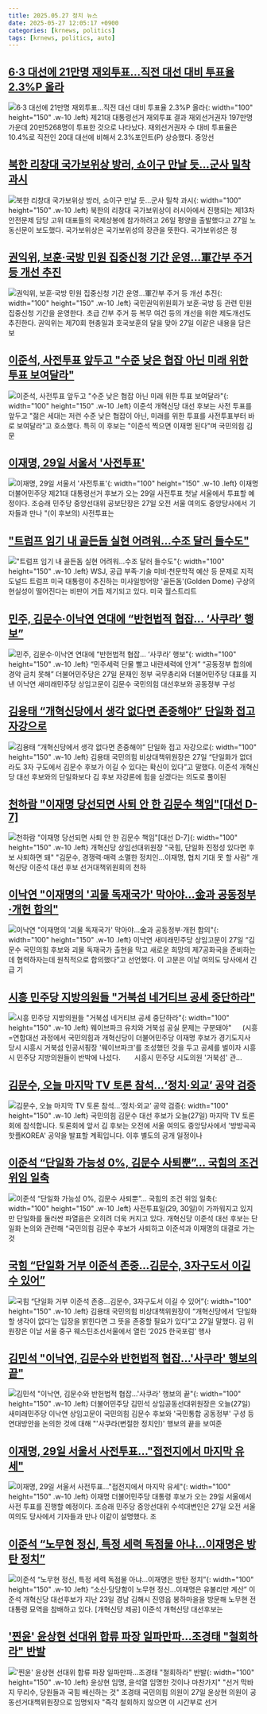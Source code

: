 ```yaml
---
title: 2025.05.27 정치 뉴스
date: 2025-05-27 12:05:17 +0900
categories: [krnews, politics]
tags: [krnews, politics, auto]
---
```

## [6·3 대선에 21만명 재외투표…직전 대선 대비 투표율 2.3%P 올라](https://n.news.naver.com/mnews/article/008/0005199391)

![6·3 대선에 21만명 재외투표…직전 대선 대비 투표율 2.3%P 올라](https://mimgnews.pstatic.net/image/origin/008/2025/05/26/5199391.jpg?type=nf220_150){: width="100" height="150" .w-10 .left}
제21대 대통령선거 재외투표 결과 재외선거권자 197만명 가운데 20만5268명이 투표한 것으로 나타났다. 재외선거권자 수 대비 투표율은 10.4%로 직전인 20대 대선에 비해서 2.3%포인트(P) 상승했다. 중앙선

## [북한 리창대 국가보위상 방러, 쇼이구 만날 듯…군사 밀착 과시](https://n.news.naver.com/mnews/article/028/0002747856)

![북한 리창대 국가보위상 방러, 쇼이구 만날 듯…군사 밀착 과시](https://mimgnews.pstatic.net/image/origin/028/2025/05/27/2747856.jpg?type=nf220_150){: width="100" height="150" .w-10 .left}
북한의 리창대 국가보위상이 러시아에서 진행되는 제13차 안전문제 담당 고위 대표들의 국제상봉에 참가하려고 26일 평양을 출발했다고 27일 노동신문이 보도했다. 국가보위상은 국가보위성의 장관을 뜻한다. 국가보위성은 정

## [권익위, 보훈·국방 민원 집중신청 기간 운영…軍간부 주거 등 개선 추진](https://n.news.naver.com/mnews/article/003/0013267189)

![권익위, 보훈·국방 민원 집중신청 기간 운영…軍간부 주거 등 개선 추진](https://mimgnews.pstatic.net/image/origin/003/2025/05/27/13267189.jpg?type=nf220_150){: width="100" height="150" .w-10 .left}
국민권익위원회가 보훈·국방 등 관련 민원 집중신청 기간을 운영한다. 초급 간부 주거 등 복무 여건 등의 개선을 위한 제도개선도 추진한다. 권익위는 제70회 현충일과 호국보훈의 달을 맞아 27일 이같은 내용을 담은 보

## [이준석, 사전투표 앞두고 "수준 낮은 협잡 아닌 미래 위한 투표 보여달라"](https://n.news.naver.com/mnews/article/277/0005598717)

![이준석, 사전투표 앞두고 "수준 낮은 협잡 아닌 미래 위한 투표 보여달라"](https://mimgnews.pstatic.net/image/origin/277/2025/05/27/5598717.jpg?type=nf220_150){: width="100" height="150" .w-10 .left}
이준석 개혁신당 대선 후보는 사전 투표를 앞두고 "젊은 세대는 저런 수준 낮은 협잡이 아닌, 미래를 위한 투표를 사전투표부터 바로 보여달라"고 호소했다. 특히 이 후보는 "이준석 찍으면 이재명 된다"며 국민의힘 김문

## [이재명, 29일 서울서 '사전투표'](https://n.news.naver.com/mnews/article/031/0000935482)

![이재명, 29일 서울서 '사전투표'](https://mimgnews.pstatic.net/image/origin/031/2025/05/27/935482.jpg?type=nf220_150){: width="100" height="150" .w-10 .left}
이재명 더불어민주당 제21대 대통령선거 후보가 오는 29일 사전투표 첫날 서울에서 투표할 예정이다. 조승래 민주당 중앙선대위 공보단장은 27일 오전 서울 여의도 중앙당사에서 기자들과 만나 "(이 후보의) 사전투표는

## ["트럼프 임기 내 골든돔 실현 어려워…수조 달러 들수도"](https://n.news.naver.com/mnews/article/001/0015411899)

!["트럼프 임기 내 골든돔 실현 어려워…수조 달러 들수도"](https://mimgnews.pstatic.net/image/origin/001/2025/05/26/15411899.jpg?type=nf220_150){: width="100" height="150" .w-10 .left}
WSJ, 공급 부족·기술 미비·천문학적 예산 등 문제로 지적 도널드 트럼프 미국 대통령이 추진하는 미사일방어망 '골든돔'(Golden Dome) 구상의 현실성이 떨어진다는 비판이 거듭 제기되고 있다. 미국 월스트리트

## [민주, 김문수·이낙연 연대에 “반헌법적 협잡… ‘사쿠라’ 행보”](https://n.news.naver.com/mnews/article/366/0001080419)

![민주, 김문수·이낙연 연대에 “반헌법적 협잡… ‘사쿠라’ 행보”](https://mimgnews.pstatic.net/image/origin/366/2025/05/27/1080419.jpg?type=nf220_150){: width="100" height="150" .w-10 .left}
“민주세력 단물 빨고 내란세력에 안겨” “공동정부 합의에 경악 금치 못해” 더불어민주당은 27일 문재인 정부 국무총리와 더불어민주당 대표를 지낸 이낙연 새미래민주당 상임고문이 김문수 국민의힘 대선후보와 공동정부 구성

## [김용태 “개혁신당에서 생각 없다면 존중해야” 단일화 접고 자강으로](https://n.news.naver.com/mnews/article/032/0003372158)

![김용태 “개혁신당에서 생각 없다면 존중해야” 단일화 접고 자강으로](https://mimgnews.pstatic.net/image/origin/032/2025/05/27/3372158.jpg?type=nf220_150){: width="100" height="150" .w-10 .left}
김용태 국민의힘 비상대책위원장은 27일 “단일화가 없더라도 3자 구도에서 김문수 후보가 이길 수 있다는 확신이 있다”고 말했다. 이준석 개혁신당 대선 후보와의 단일화보다 김 후보 자강론에 힘을 싣겠다는 의도로 풀이된

## [천하람 "이재명 당선되면 사퇴 안 한 김문수 책임"[대선 D-7]](https://n.news.naver.com/mnews/article/001/0015412568)

![천하람 "이재명 당선되면 사퇴 안 한 김문수 책임"[대선 D-7]](https://mimgnews.pstatic.net/image/origin/001/2025/05/27/15412568.jpg?type=nf220_150){: width="100" height="150" .w-10 .left}
개혁신당 상임선대위원장 "국힘, 단일화 진정성 있다면 후보 사퇴하면 돼" "김문수, 경쟁력·매력 소멸한 정치인…이재명, 협치 기대 못 할 사람" 개혁신당 이준석 대선 후보 선거대책위원회의 천하

## [이낙연 "이재명의 '괴물 독재국가' 막아야…金과 공동정부·개헌 합의"](https://n.news.naver.com/mnews/article/011/0004490112)

![이낙연 "이재명의 '괴물 독재국가' 막아야…金과 공동정부·개헌 합의"](https://mimgnews.pstatic.net/image/origin/011/2025/05/27/4490112.jpg?type=nf220_150){: width="100" height="150" .w-10 .left}
이낙연 새미래민주당 상임고문이 27일 “김문수 국민의힘 후보와 괴물 독재국가 출현을 막고 새로운 희망의 제7공화국을 준비하는 데 협력하자는데 원칙적으로 합의했다”고 선언했다. 이 고문은 이날 여의도 당사에서 긴급 기

## [시흥 민주당 지방의원들 "거북섬 네거티브 공세 중단하라"](https://n.news.naver.com/mnews/article/001/0015413126)

![시흥 민주당 지방의원들 "거북섬 네거티브 공세 중단하라"](https://mimgnews.pstatic.net/image/origin/001/2025/05/27/15413126.jpg?type=nf220_150){: width="100" height="150" .w-10 .left}
웨이브파크 유치와 거북섬 공실 문제는 구분돼야" 　 (시흥=연합대선 과정에서 국민의힘과 개혁신당이 더불어민주당 이재명 후보가 경기도지사 당시 시흥시 거북섬 인공서핑장 '웨이브파크'를 조성했던 것을 두고 공세를 벌이자 시흥시 민주당 지방의원들이 반박에 나섰다.　　시흥시 민주당 시도의원 '거북섬' 관...

## [김문수, 오늘 마지막 TV 토론 참석…‘정치·외교’ 공약 검증](https://n.news.naver.com/mnews/article/056/0011958985)

![김문수, 오늘 마지막 TV 토론 참석…‘정치·외교’ 공약 검증](https://mimgnews.pstatic.net/image/origin/056/2025/05/27/11958985.jpg?type=nf220_150){: width="100" height="150" .w-10 .left}
국민의힘 김문수 대선 후보가 오늘(27일) 마지막 TV 토론회에 참석합니다. 토론회에 앞서 김 후보는 오전에 서울 여의도 중앙당사에서 '방방곡곡 핫플KOREA' 공약을 발표할 계획입니다. 이후 별도의 공개 일정이나

## [이준석 “단일화 가능성 0%, 김문수 사퇴뿐”… 국힘의 조건 위임 일축](https://n.news.naver.com/mnews/article/020/0003637595)

![이준석 “단일화 가능성 0%, 김문수 사퇴뿐”… 국힘의 조건 위임 일축](https://mimgnews.pstatic.net/image/origin/020/2025/05/27/3637595.jpg?type=nf220_150){: width="100" height="150" .w-10 .left}
사전투표일(29, 30일)이 가까워지고 있지만 단일화를 둘러싼 파열음은 오히려 더욱 커지고 있다. 개혁신당 이준석 대선 후보는 단일화 논의와 관련해 “국민의힘 김문수 후보가 사퇴하고 이준석과 이재명의 대결로 가는 것

## [국힘 “단일화 거부 이준석 존중…김문수, 3자구도서 이길 수 있어”](https://n.news.naver.com/mnews/article/028/0002747868)

![국힘 “단일화 거부 이준석 존중…김문수, 3자구도서 이길 수 있어”](https://mimgnews.pstatic.net/image/origin/028/2025/05/27/2747868.jpg?type=nf220_150){: width="100" height="150" .w-10 .left}
김용태 국민의힘 비상대책위원장이 “개혁신당에서 ‘단일화할 생각이 없다’는 입장을 밝힌다면 그 뜻을 존중할 필요가 있다”고 27일 말했다. 김 위원장은 이날 서울 중구 웨스틴조선서울에서 열린 ‘2025 한국포럼’ 행사

## [김민석 "이낙연, 김문수와 반헌법적 협잡…'사쿠라' 행보의 끝"](https://n.news.naver.com/mnews/article/055/0001261441)

![김민석 "이낙연, 김문수와 반헌법적 협잡…'사쿠라' 행보의 끝"](https://mimgnews.pstatic.net/image/origin/055/2025/05/27/1261441.jpg?type=nf220_150){: width="100" height="150" .w-10 .left}
더불어민주당 김민석 상임공동선대위원장은 오늘(27일) 새미래민주당 이낙연 상임고문이 국민의힘 김문수 후보와 '국민통합 공동정부' 구성 등 연대방안을 논의한 것에 대해 "'사쿠라(변절한 정치인)' 행보의 끝을 보여준

## [이재명, 29일 서울서 사전투표…"접전지에서 마지막 유세"](https://n.news.naver.com/mnews/article/421/0008275294)

![이재명, 29일 서울서 사전투표…"접전지에서 마지막 유세"](https://mimgnews.pstatic.net/image/origin/421/2025/05/27/8275294.jpg?type=nf220_150){: width="100" height="150" .w-10 .left}
이재명 더불어민주당 대통령 후보가 오는 29일 서울에서 사전 투표를 진행할 예정이다. 조승래 민주당 중앙선대위 수석대변인은 27일 오전 서울 여의도 당사에서 기자들과 만나 이같이 설명했다. 조

## [이준석 “노무현 정신, 특정 세력 독점물 아냐…이재명은 방탄 정치”](https://n.news.naver.com/mnews/article/016/0002476436)

![이준석 “노무현 정신, 특정 세력 독점물 아냐…이재명은 방탄 정치”](https://mimgnews.pstatic.net/image/origin/016/2025/05/26/2476436.jpg?type=nf220_150){: width="100" height="150" .w-10 .left}
“소신·당당함이 노무현 정신…이재명은 유불리만 계산” 이준석 개혁신당 대선후보가 지난 23일 경남 김해시 진영읍 봉하마을을 방문해 노무현 전 대통령 묘역을 참배하고 있다. [개혁신당 제공] 이준석 개혁신당 대선후보는

## ['찐윤' 윤상현 선대위 합류 파장 일파만파…조경태 "철회하라" 반발](https://n.news.naver.com/mnews/article/586/0000104148)

!['찐윤' 윤상현 선대위 합류 파장 일파만파…조경태 "철회하라" 반발](https://mimgnews.pstatic.net/image/origin/586/2025/05/27/104148.jpg?type=nf220_150){: width="100" height="150" .w-10 .left}
윤상현 임명, 윤석열 임명한 것이나 마찬가지" "선거 막바지 무리수, 당원들과 국힘 배신하는 것" 조경태 국민의힘 의원이 27일 윤상현 의원이 공동선거대책위원장으로 임명되자 "즉각 철회하지 않으면 이 시간부로 선거

